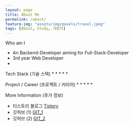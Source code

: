 ```yaml
---
layout: page
title: About Me
permalink: /about/
feature-img: "assets/img/pexels/travel.jpeg"
tags: [About, Study, 개발자]
---
```


Who am I
* An Backend-Developer aiming for Full-Stack-Developer 
* 3rd year Web Developer
* 

Tech Stack (기술 스택)
*
*
*
*
*

Project / Career (프로젝트 / 커리어)
*
*
*
*
*

More Information (추가 정보) 
* 티스토리 블로그 [Tistory](https://yong2ss.tistory.com/)
* 깃허브 (1) [GIT_1](https://github.com/yong2ss/)
* 깃허브 (2) [GIT_2](https://github.com/korea92co/) 
